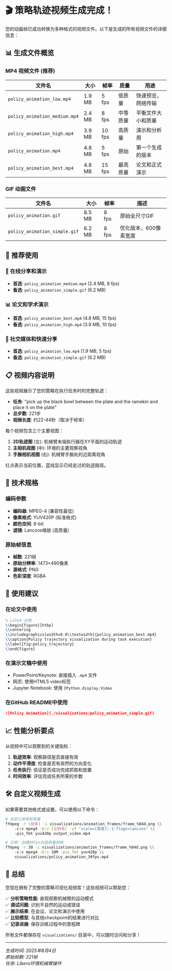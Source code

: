 # 🎬 策略轨迹视频生成完成！

您的动画帧已成功转换为多种格式的视频文件。以下是生成的所有视频文件的详细信息：

## 📊 生成文件概览

### MP4 视频文件 (推荐)

| 文件名 | 大小 | 帧率 | 质量 | 用途 |
|--------|------|------|------|------|
| `policy_animation_low.mp4` | 1.9 MB | 5 fps | 低质量 | 快速预览，网络传输 |
| `policy_animation_medium.mp4` | 2.4 MB | 8 fps | 中等质量 | 平衡文件大小和质量 |
| `policy_animation_high.mp4` | 3.9 MB | 10 fps | 高质量 | 演示和分析用 |
| `policy_animation.mp4` | 4.8 MB | 5 fps | 原始 | 第一个生成的版本 |
| `policy_animation_best.mp4` | 4.8 MB | 15 fps | 最高质量 | 论文和正式演示 |

### GIF 动画文件

| 文件名 | 大小 | 帧率 | 描述 |
|--------|------|------|------|
| `policy_animation.gif` | 8.5 MB | 8 fps | 原始全尺寸GIF |
| `policy_animation_simple.gif` | 6.2 MB | 8 fps | 优化版本，600像素宽度 |

## 🎯 推荐使用

### 📱 在线分享和演示
- **首选**: `policy_animation_medium.mp4` (2.4 MB, 8 fps)
- **备选**: `policy_animation_simple.gif` (6.2 MB)

### 📊 论文和学术演示
- **首选**: `policy_animation_best.mp4` (4.8 MB, 15 fps)
- **备选**: `policy_animation_high.mp4` (3.9 MB, 10 fps)

### 💬 社交媒体和快速分享
- **首选**: `policy_animation_low.mp4` (1.9 MB, 5 fps)
- **备选**: `policy_animation_simple.gif` (6.2 MB)

## 📋 视频内容说明

这些视频展示了您的策略在执行任务时的完整轨迹：

- **任务**: "pick up the black bowl between the plate and the ramekin and place it on the plate"
- **总步数**: 221步
- **视频长度**: 约22-44秒（取决于帧率）

每个视频包含三个主要视图：
1. **2D轨迹图** (左): 机械臂末端执行器在XY平面的运动轨迹
2. **主相机视图** (中): 环境的主要观察视角
3. **手腕相机视图** (右): 机械臂手腕处的近距离视角

红点表示当前位置，蓝线显示已经走过的轨迹路径。

## 🔧 技术规格

### 编码参数
- **编码器**: MPEG-4 (兼容性最佳)
- **像素格式**: YUV420P (标准格式)
- **颜色空间**: 8-bit
- **滤镜**: Lanczos缩放 (高质量)

### 原始帧信息
- **帧数**: 221帧
- **原始分辨率**: 1473×490像素
- **源格式**: PNG
- **色彩深度**: RGBA

## 🚀 使用建议

### 在论文中使用
```latex
% LaTeX 示例
\\begin{figure}[htbp]
\\centering
\\includegraphics[width=0.8\\textwidth]{policy_animation_best.mp4}
\\caption{Policy trajectory visualization during task execution}
\\label{fig:policy_trajectory}
\\end{figure}
```

### 在演示文稿中使用
- PowerPoint/Keynote: 直接插入 `.mp4` 文件
- 网页: 使用HTML5 video标签
- Jupyter Notebook: 使用 `IPython.display.Video`

### 在GitHub README中使用
```markdown
![Policy Animation](./visualizations/policy_animation_simple.gif)
```

## 📈 性能分析要点

从视频中可以观察到的关键指标：

1. **轨迹效率**: 观察路径是否直接有效
2. **动作平滑度**: 检查是否有突然的方向变化
3. **任务执行**: 验证是否成功完成抓取和放置
4. **时间效率**: 评估完成任务所需的步数

## 🛠️ 自定义视频生成

如果需要其他格式或设置，可以使用以下命令：

```bash
# 自定义帧率和质量
ffmpeg -r [帧率] -i visualizations/animation_frames/frame_%04d.png \\
    -c:v mpeg4 -b:v [比特率] -vf "scale=[宽度]:-1:flags=lanczos" \\
    -pix_fmt yuv420p output_video.mp4

# 示例：创建30fps的高质量视频
ffmpeg -r 30 -i visualizations/animation_frames/frame_%04d.png \\
    -c:v mpeg4 -b:v 10M -pix_fmt yuv420p \\
    visualizations/policy_animation_30fps.mp4
```

## 🎉 总结

您现在拥有了完整的策略可视化视频库！这些视频可以帮助您：

✅ **分析策略性能**: 直观观察机械臂的运动模式  
✅ **调试问题**: 识别不自然的运动或错误  
✅ **展示结果**: 在会议、论文和演示中使用  
✅ **比较模型**: 与其他checkpoint的结果进行对比  
✅ **记录进展**: 保存训练过程中的里程碑  

所有文件都保存在 `visualizations/` 目录中，可以随时访问和分享！

---
*生成时间: 2025年8月4日*  
*原始帧数: 221帧*  
*任务: Libero环境机械臂操作*
